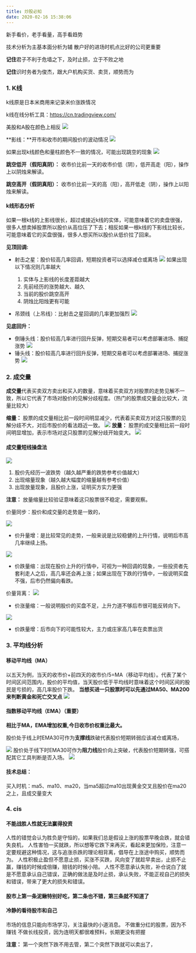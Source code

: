 ```yaml
---
title: 炒股必知
date: 2020-02-16 15:38:06
---
```


新手看价，老手看量，高手看趋势

技术分析为主基本面分析为辅
散户好的进场时机点比好的公司更重要


**记住**君子不利于危墙之下，及时止损，立于不败之地

**记住**识时务者为俊杰，跟大户机构买货、卖货，顺势而为


### 1. K线

k线原是日本米商用来记录米价涨跌情况

k线在线分析工具：https://cn.tradingview.com/

美股和A股在颜色上相反
![](/img/阴烛阳烛.png)

**影线：**开市和收市的期间股价的波动情况
![](/img/影线.png)


如果出现k线颜色和量柱颜色不一致的情况，可能出现跳空的现象
![](/img/跳空.png)


**跳空低开（假阳真阴）：** 收市价比前一天的收市价低（阴），低开高走（阳），操作上以阴烛来解读。

**跳空高开（假阴真阳）：** 收市价比前一天的高（阳），高开低走（阴），操作上以阳烛来解读。





#### k线形态分析
如果一根k线的上影线很长，超过或接近k线的实体，可能意味着它的卖盘很强，很多人想卖掉股票所以股价从高位压了下去；相反如果一根k线的下影线比较长，可能意味着它的买盘很强，很多人想买所以股价从低价拉了回来。

**见顶回调:**
* 射击之星：股价较高几率回调，短期投资者可以选择减仓或离场
![](/img/射击之星.png)
	如果出现以下情况则几率越大
	1. 实体与上影线的长度差距越大
	2. 先前经历的涨势越大、越久
	3. 当前的股价跳空高开
	4. 阴烛比阳烛更有可能


* 吊颈线（上吊线）：比射击之星回调的几率更加强烈
![](/img/吊颈线.png)

**见底回升：**
* 倒锤头线：股价较高几率进行回升反弹，短期交易者可以考虑部署进场、捕捉涨势
![](/img/倒锤头线.png)
* 锤头线：股价较高几率进行回升反弹，短期交易者可以考虑部署进场、捕捉涨势
![](/img/锤头线.png)




### 2. 成交量

**成交量**代表买卖双方卖出和买入的数量，意味着买卖双方对股票的走势见解不一致，所以它代表了市场对股价的见解分歧程度。（热门的股票成交量会比较大，流量比较大）

**缩量：** 股票的成交量相比前一段时间明显减少，代表着买卖双方对这只股票的见解分歧不大，对后市股价的看法趋近一致。
![](/img/缩量.png)
**放量：** 股票的成交量相比前一段时间明显增加，表示市场对这只股票的见解分歧开始变大。
![](/img/放量.png)


#### 成交量短线操盘法
![](/img/放量缩量分析法.png)
1. 股价先经历一波跌势（越久越严重的跌势参考价值越大）
2. 出现缩量现象（越久越大幅度的缩量越有参考价值）
3. 出现放量现象，且股价上涨，证明买方实力更强

**注意：** 放量缩量比较验证意味着这只股票很不稳定，需要观察。

价量同步：股价和成交量的走势是一致的，

![](/img/价升量增.png)
* 价升量增：是比较常见的走势，一般来说是比较稳健的上升行情，说明后市高几率继续上扬。


![](/img/价跌量缩.png)
* 价跌量缩：出现在股价上升的行情中，可视为一种回调的现象，一些投资者先套利走人之后，高几率还会再上涨；如果出现在下跌的行情中，一般说明买盘不强，后市仍然偏向看跌。




价量背离：
![](/img/价涨量缩.png)
* 价涨量缩：一般说明股价的买盘不足，上升力道不够后市很可能反转向下。

![](/img/价跌量增.png)
* 价跌量增：后市向下的可能性较大，主力或庄家高几率在卖票出货


### 3. 平均线分析


#### 移动平均线（MA）
以五天为例，当天的收市价+前四天的收市价/5=MA（移动平均线）。代表了某个时间区间范围内，股价的平均值，当天股价低于平均线时意味着这个时间区间的股民是亏损的，高几率股价下跌。
**当想买进一只股票时可以先通过MA50、MA200来判断黄金和死亡交叉点**
![](/img/黄金死亡交叉.png)


#### 指数移动平均线（EMA）（重要）

**相比于MA，EMA增加权重,今日收市价权重比最大。**

股价处于线上时EMA30可作为**支撑线**跌破代表股价短期转弱应该减仓或离场，

![](/img/支撑线.png)
股价处于线下时EMA30可作为**阻力线**股价向上突破，代表股价短期转强，可搭配其它工具判断是否入场。
![](/img/阻力线.png)


#### 技术总结：
买入时机：ma5、ma10、ma20，当ma5超过ma10出现黄金交叉且股价在ma20之上，且成交量变大


### 4. cis
#### 不能战胜人性就无法赢得投资

人性的错觉会认为胜负是守恒的，如果我们总是假设上涨的股票早晚会跌，就会错失良机，
人性害怕一买就跌，所以想等它跌下来再买，看起来更加保险，注意一定要规避这种情况，这与追涨杀跌的理论相背离，倡导在上涨途中购买，顺势而为。
人性积极止盈但不愿意止损，买涨不买跌，风向变了就趁早卖出，止损不止赢，赚钱的时候成倍赚，赔钱的时候小陪。
人性不愿意承认失败，补仓说白了就是不愿意承认自己错误，正确的做法是及时止损，承认失败，不能正视自己的损失和错误，带来了更大的损失和错误。


#### 股市上第一条泥鳅特别好吃，第二条也不错，第三条就不知道了

#### 冷静的看待股市和自己
市场的信息只能向市场学习，关注最快的小道消息。
不做重分红的股票，因为不赚钱
不做长线投资，因为连明天都很难预料，长期更没有把握

**注意：** 第一个突然下跌不用去管，第二个突然下跌就可以卖出了，



























